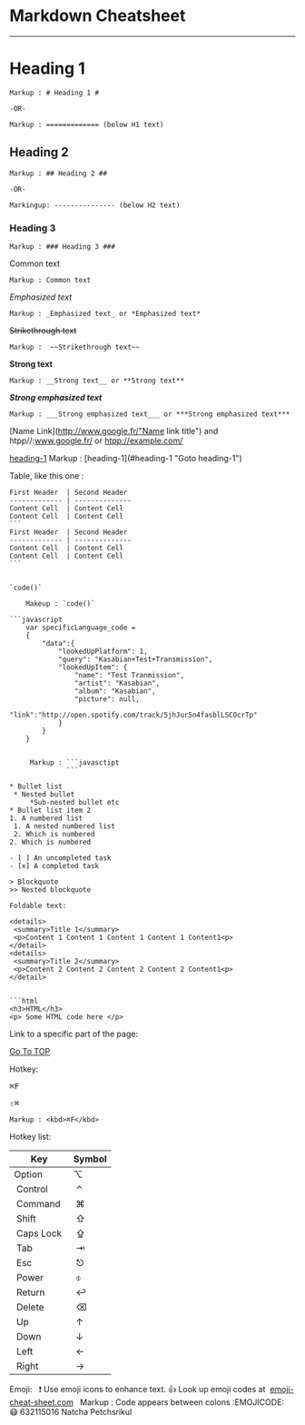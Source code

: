 Markdown Cheatsheet<a name="TOP"></a>
============================


- - - -
# Heading 1 #
    Markup : # Heading 1 #
    
    -OR-
    
    Markup : ============= (below H1 text)
## Heading 2 ##
    
    Markup : ## Heading 2 ##
    
    -OR-
    
    Markingup: --------------- (below H2 text)
### Heading 3 ###
    
    Markup : ### Heading 3 ###

Common text

    Markup : ‌Common‌ ‌text‌ ‌

_Emphasized‌ ‌text_‌ 

    Markup : ‌_Emphasized‌ ‌text_‌ ‌or‌ ‌*Emphasized‌ ‌text*

~~Strikethrough text~~

    Markup :  ‌~~Strikethrough‌ ‌text~~‌

__Strong text__

    Markup : __Strong text__ or **Strong text**

___Strong emphasized text___

    ‌Markup‌ ‌:‌ ___Strong emphasized text___ or ***Strong emphasized text***

[Name Link](http://www.google.fr/"Name link title") and htpp//:www.google.fr/ or <htpp://example.com/>

[heading-1](#heading-1 "Goto heading-1")
    Markup : [heading-1](#heading-1‌ ‌"Goto‌ ‌heading-1")

Table, like this one :

    First Header  | Second Header
    ------------- | --------------
    Content Cell  | Content Cell
    Content Cell  | Content Cell
    ```‌
    First Header  | Second Header
    ------------- | --------------
    Content Cell  | Content Cell
    Content Cell  | Content Cell
    ```‌


    `code()`

        Makeup : `code()`

    ```‌javascript
        var specificLanguage_code = 
        {
            "data":{
                "lookedUpPlatform": 1,
                "query": "Kasabian+Test+Transmission",
                "lookedUpItem": {
                    "name": "Test Tranmission",
                    "artist": "Kasabian",
                    "album": "Kasabian",
                    "picture": null,
                    "link":‌‌"http://open.spotify.com/track/5jhJur5n4fasblLSCOcrTp"
                }
            }
        }
   ```‌

        Markup : ```‌javasctipt
                 ```‌

* Bullet list
    * Nested bullet
        *Sub-nested bullet etc
* Bullet list item 2
1. A numbered list
    1. A nested numbered list
    2. Which is numbered
2. Which is numbered

- [ ] An uncompleted task
- [x] A completed task

> Blockquote
>> Nested blockquote

Foldable text:

<details>
    <summary>Title 1</summary>
    <p>Content‌ ‌1‌ ‌Content‌ ‌1‌ ‌Content‌ ‌1‌ ‌Content‌ ‌1‌ ‌Content‌‌1‌<p>
</detail>
<details>
    <summary>Title 2</summary>
    <p>Content‌ ‌2 ‌Content‌ ‌2‌ ‌Content‌ ‌2 ‌Content‌ ‌2‌ ‌Content‌‌1‌<p>
</detail>


```html
<h3>HTML</h3>
<p> ‌Some‌ ‌HTML‌ ‌code‌ ‌here‌ </p>
```

Link to a specific part of the page:

[Go To TOP](#TOP)

Hotkey:

<kbd>⌘F</kbd>

<kbd>⇧⌘</kbd>

    Markup : <kbd>⌘F</kbd>

Hotkey list:

| Key | Symbol |
| --- | ----|
| Option | ⌥ |
|‌ ‌Control‌ ‌|‌ ‌⌃‌ ‌|‌ ‌
|‌ ‌Command‌ ‌|‌ ‌⌘‌ ‌|‌ ‌
|‌ ‌Shift‌ ‌|‌ ‌⇧‌ ‌|‌ ‌
|‌ ‌Caps‌ ‌Lock‌ ‌|‌ ‌⇪‌ ‌|‌ ‌
|‌ ‌Tab‌ ‌|‌ ‌⇥‌ ‌|‌ ‌
|‌ ‌Esc‌ ‌|‌ ‌⎋‌ ‌|‌ ‌
|‌ ‌Power‌ ‌|‌ ‌⌽‌ ‌|‌ ‌
|‌ ‌Return‌ ‌|‌ ‌↩‌ ‌|‌ ‌
|‌ ‌Delete‌ ‌|‌ ‌⌫‌ ‌|‌ ‌
|‌ ‌Up‌ ‌|‌ ‌↑‌ ‌|‌ ‌
|‌ ‌Down‌ ‌|‌ ‌↓‌ ‌|‌ ‌
|‌ ‌Left‌ ‌|‌ ‌←‌ ‌|‌ ‌
|‌ ‌Right‌ ‌|‌ ‌→‌ ‌|‌

Emoji:‌ ‌
 ‌
:exclamation:‌ ‌Use‌ ‌emoji‌ ‌icons‌ ‌to‌ ‌enhance‌ ‌text.‌ ‌:+1:‌  ‌Look‌ ‌up‌ ‌emoji‌ ‌codes‌ ‌at‌ ‌
[‌emoji-cheat-sheet.com‌](‌http://emoji-cheat-sheet.com/‌)‌ ‌
 ‌
    ‌Markup‌ ‌:‌ ‌Code‌ ‌appears‌ ‌between‌ ‌colons‌ ‌:EMOJICODE:‌ ‌
 ‌ ‌
:mask:‌
632115016 Natcha Petchsrikul